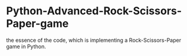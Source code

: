 # Python-Advanced-Rock-Scissors-Paper-game
 the essence of the code, which is implementing a Rock-Scissors-Paper game in Python.
